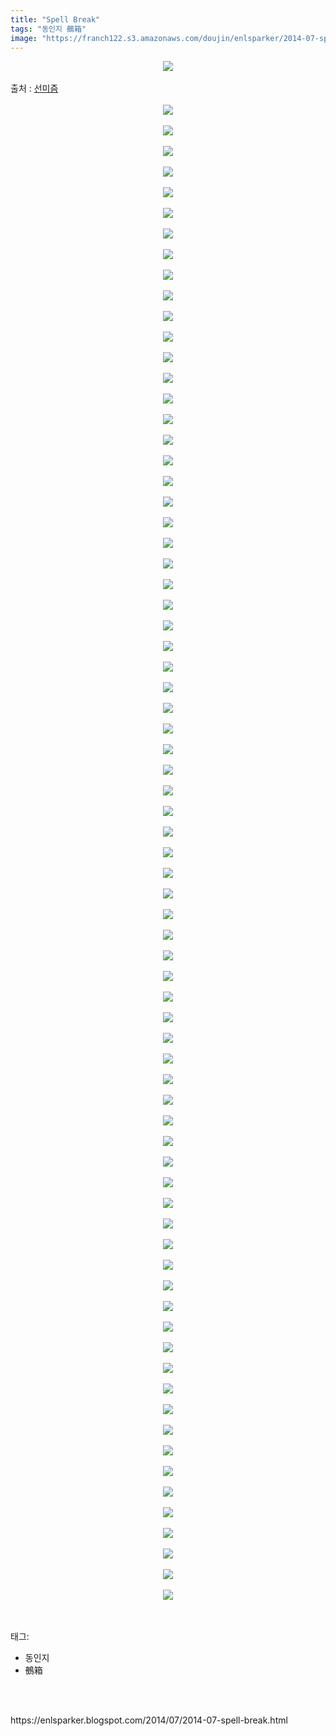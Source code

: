 ```yaml
---
title: "Spell Break"
tags: "동인지 鵺箱"
image: "https://franch122.s3.amazonaws.com/doujin/enlsparker/2014-07-spell-break/001.jpg"
---
```

<div class="article">
<div class="post-body entry-content" id="post-body-3723975348523950221" itemprop="description articleBody">
<div class="separator" style="clear: both; text-align: center;">
<img src="{{ site.imgserver4 }}/enlsparker/2014-07-spell-break/001.jpg"/></div>
<br/>
<a name="more"></a>출처 : <a href="http://sunmism.com/778">선미즘</a><br/>
<br/>
<div class="separator" style="clear: both; text-align: center;">
<img src="{{ site.imgserver4 }}/enlsparker/2014-07-spell-break/002.jpg"/></div>
<br/>
<div class="separator" style="clear: both; text-align: center;">
<img src="{{ site.imgserver4 }}/enlsparker/2014-07-spell-break/003.jpg"/></div>
<br/>
<div class="separator" style="clear: both; text-align: center;">
<img src="{{ site.imgserver4 }}/enlsparker/2014-07-spell-break/004.jpg"/></div>
<br/>
<div class="separator" style="clear: both; text-align: center;">
<img src="{{ site.imgserver4 }}/enlsparker/2014-07-spell-break/005.jpg"/></div>
<br/>
<div class="separator" style="clear: both; text-align: center;">
<img src="{{ site.imgserver4 }}/enlsparker/2014-07-spell-break/006.jpg"/></div>
<br/>
<div class="separator" style="clear: both; text-align: center;">
<img src="{{ site.imgserver4 }}/enlsparker/2014-07-spell-break/007.jpg"/></div>
<br/>
<div class="separator" style="clear: both; text-align: center;">
<img src="{{ site.imgserver4 }}/enlsparker/2014-07-spell-break/008.jpg"/></div>
<br/>
<div class="separator" style="clear: both; text-align: center;">
<img src="{{ site.imgserver4 }}/enlsparker/2014-07-spell-break/009.jpg"/></div>
<br/>
<div class="separator" style="clear: both; text-align: center;">
<img src="{{ site.imgserver4 }}/enlsparker/2014-07-spell-break/010.jpg"/></div>
<br/>
<div class="separator" style="clear: both; text-align: center;">
<img src="{{ site.imgserver4 }}/enlsparker/2014-07-spell-break/011.jpg"/></div>
<br/>
<div class="separator" style="clear: both; text-align: center;">
<img src="{{ site.imgserver4 }}/enlsparker/2014-07-spell-break/012.jpg"/></div>
<br/>
<div class="separator" style="clear: both; text-align: center;">
<img src="{{ site.imgserver4 }}/enlsparker/2014-07-spell-break/013.jpg"/></div>
<br/>
<div class="separator" style="clear: both; text-align: center;">
<img src="{{ site.imgserver4 }}/enlsparker/2014-07-spell-break/014.jpg"/></div>
<br/>
<div class="separator" style="clear: both; text-align: center;">
<img src="{{ site.imgserver4 }}/enlsparker/2014-07-spell-break/015.jpg"/></div>
<br/>
<div class="separator" style="clear: both; text-align: center;">
<img src="{{ site.imgserver4 }}/enlsparker/2014-07-spell-break/016.jpg"/></div>
<br/>
<div class="separator" style="clear: both; text-align: center;">
<img src="{{ site.imgserver4 }}/enlsparker/2014-07-spell-break/017.jpg"/></div>
<br/>
<div class="separator" style="clear: both; text-align: center;">
<img src="{{ site.imgserver4 }}/enlsparker/2014-07-spell-break/018.jpg"/></div>
<br/>
<div class="separator" style="clear: both; text-align: center;">
<img src="{{ site.imgserver4 }}/enlsparker/2014-07-spell-break/019.jpg"/></div>
<br/>
<div class="separator" style="clear: both; text-align: center;">
<img src="{{ site.imgserver4 }}/enlsparker/2014-07-spell-break/020.jpg"/></div>
<br/>
<div class="separator" style="clear: both; text-align: center;">
<img src="{{ site.imgserver4 }}/enlsparker/2014-07-spell-break/021.jpg"/></div>
<br/>
<div class="separator" style="clear: both; text-align: center;">
<img src="{{ site.imgserver4 }}/enlsparker/2014-07-spell-break/022.jpg"/></div>
<br/>
<div class="separator" style="clear: both; text-align: center;">
<img src="{{ site.imgserver4 }}/enlsparker/2014-07-spell-break/023.jpg"/></div>
<br/>
<div class="separator" style="clear: both; text-align: center;">
<img src="{{ site.imgserver4 }}/enlsparker/2014-07-spell-break/024.jpg"/></div>
<br/>
<div class="separator" style="clear: both; text-align: center;">
<img src="{{ site.imgserver4 }}/enlsparker/2014-07-spell-break/025.jpg"/></div>
<br/>
<div class="separator" style="clear: both; text-align: center;">
<img src="{{ site.imgserver4 }}/enlsparker/2014-07-spell-break/026.jpg"/></div>
<br/>
<div class="separator" style="clear: both; text-align: center;">
<img src="{{ site.imgserver4 }}/enlsparker/2014-07-spell-break/027.jpg"/></div>
<br/>
<div class="separator" style="clear: both; text-align: center;">
<img src="{{ site.imgserver4 }}/enlsparker/2014-07-spell-break/028.jpg"/></div>
<br/>
<div class="separator" style="clear: both; text-align: center;">
<img src="{{ site.imgserver4 }}/enlsparker/2014-07-spell-break/029.jpg"/></div>
<br/>
<div class="separator" style="clear: both; text-align: center;">
<img src="{{ site.imgserver4 }}/enlsparker/2014-07-spell-break/030.jpg"/></div>
<br/>
<div class="separator" style="clear: both; text-align: center;">
<img src="{{ site.imgserver4 }}/enlsparker/2014-07-spell-break/031.jpg"/></div>
<br/>
<div class="separator" style="clear: both; text-align: center;">
<img src="{{ site.imgserver4 }}/enlsparker/2014-07-spell-break/032.jpg"/></div>
<br/>
<div class="separator" style="clear: both; text-align: center;">
<img src="{{ site.imgserver4 }}/enlsparker/2014-07-spell-break/033.jpg"/></div>
<br/>
<div class="separator" style="clear: both; text-align: center;">
<img src="{{ site.imgserver4 }}/enlsparker/2014-07-spell-break/034.jpg"/></div>
<br/>
<div class="separator" style="clear: both; text-align: center;">
<img src="{{ site.imgserver4 }}/enlsparker/2014-07-spell-break/035.jpg"/></div>
<br/>
<div class="separator" style="clear: both; text-align: center;">
<img src="{{ site.imgserver4 }}/enlsparker/2014-07-spell-break/036.jpg"/></div>
<br/>
<div class="separator" style="clear: both; text-align: center;">
<img src="{{ site.imgserver4 }}/enlsparker/2014-07-spell-break/037.jpg"/></div>
<br/>
<div class="separator" style="clear: both; text-align: center;">
<img src="{{ site.imgserver4 }}/enlsparker/2014-07-spell-break/038.jpg"/></div>
<br/>
<div class="separator" style="clear: both; text-align: center;">
<img src="{{ site.imgserver4 }}/enlsparker/2014-07-spell-break/039.jpg"/></div>
<br/>
<div class="separator" style="clear: both; text-align: center;">
<img src="{{ site.imgserver4 }}/enlsparker/2014-07-spell-break/040.jpg"/></div>
<br/>
<div class="separator" style="clear: both; text-align: center;">
<img src="{{ site.imgserver4 }}/enlsparker/2014-07-spell-break/041.jpg"/></div>
<br/>
<div class="separator" style="clear: both; text-align: center;">
<img src="{{ site.imgserver4 }}/enlsparker/2014-07-spell-break/042.jpg"/></div>
<br/>
<div class="separator" style="clear: both; text-align: center;">
<img src="{{ site.imgserver4 }}/enlsparker/2014-07-spell-break/043.jpg"/></div>
<br/>
<div class="separator" style="clear: both; text-align: center;">
<img src="{{ site.imgserver4 }}/enlsparker/2014-07-spell-break/044.jpg"/></div>
<br/>
<div class="separator" style="clear: both; text-align: center;">
<img src="{{ site.imgserver4 }}/enlsparker/2014-07-spell-break/045.jpg"/></div>
<br/>
<div class="separator" style="clear: both; text-align: center;">
<img src="{{ site.imgserver4 }}/enlsparker/2014-07-spell-break/046.jpg"/></div>
<br/>
<div class="separator" style="clear: both; text-align: center;">
<img src="{{ site.imgserver4 }}/enlsparker/2014-07-spell-break/047.jpg"/></div>
<br/>
<div class="separator" style="clear: both; text-align: center;">
<img src="{{ site.imgserver4 }}/enlsparker/2014-07-spell-break/048.jpg"/></div>
<br/>
<div class="separator" style="clear: both; text-align: center;">
<img src="{{ site.imgserver4 }}/enlsparker/2014-07-spell-break/049.jpg"/></div>
<br/>
<div class="separator" style="clear: both; text-align: center;">
<img src="{{ site.imgserver4 }}/enlsparker/2014-07-spell-break/050.jpg"/></div>
<br/>
<div class="separator" style="clear: both; text-align: center;">
<img src="{{ site.imgserver4 }}/enlsparker/2014-07-spell-break/051.jpg"/></div>
<br/>
<div class="separator" style="clear: both; text-align: center;">
<img src="{{ site.imgserver4 }}/enlsparker/2014-07-spell-break/052.jpg"/></div>
<br/>
<div class="separator" style="clear: both; text-align: center;">
<img src="{{ site.imgserver4 }}/enlsparker/2014-07-spell-break/053.jpg"/></div>
<br/>
<div class="separator" style="clear: both; text-align: center;">
<img src="{{ site.imgserver4 }}/enlsparker/2014-07-spell-break/054.jpg"/></div>
<br/>
<div class="separator" style="clear: both; text-align: center;">
<img src="{{ site.imgserver4 }}/enlsparker/2014-07-spell-break/055.jpg"/></div>
<br/>
<div class="separator" style="clear: both; text-align: center;">
<img src="{{ site.imgserver4 }}/enlsparker/2014-07-spell-break/056.jpg"/></div>
<br/>
<div class="separator" style="clear: both; text-align: center;">
<img src="{{ site.imgserver4 }}/enlsparker/2014-07-spell-break/057.jpg"/></div>
<br/>
<div class="separator" style="clear: both; text-align: center;">
<img src="{{ site.imgserver4 }}/enlsparker/2014-07-spell-break/058.jpg"/></div>
<br/>
<div class="separator" style="clear: both; text-align: center;">
<img src="{{ site.imgserver4 }}/enlsparker/2014-07-spell-break/059.jpg"/></div>
<br/>
<div class="separator" style="clear: both; text-align: center;">
<img src="{{ site.imgserver4 }}/enlsparker/2014-07-spell-break/060.jpg"/></div>
<br/>
<div class="separator" style="clear: both; text-align: center;">
<img src="{{ site.imgserver4 }}/enlsparker/2014-07-spell-break/061.jpg"/></div>
<br/>
<div class="separator" style="clear: both; text-align: center;">
<img src="{{ site.imgserver4 }}/enlsparker/2014-07-spell-break/062.jpg"/></div>
<br/>
<div class="separator" style="clear: both; text-align: center;">
<img src="{{ site.imgserver4 }}/enlsparker/2014-07-spell-break/063.jpg"/></div>
<br/>
<div class="separator" style="clear: both; text-align: center;">
<img src="{{ site.imgserver4 }}/enlsparker/2014-07-spell-break/064.jpg"/></div>
<br/>
<div class="separator" style="clear: both; text-align: center;">
<img src="{{ site.imgserver4 }}/enlsparker/2014-07-spell-break/065.jpg"/></div>
<br/>
<div class="separator" style="clear: both; text-align: center;">
<img src="{{ site.imgserver4 }}/enlsparker/2014-07-spell-break/066.jpg"/></div>
<br/>
<div class="separator" style="clear: both; text-align: center;">
<img src="{{ site.imgserver4 }}/enlsparker/2014-07-spell-break/067.jpg"/></div>
<br/>
<div class="separator" style="clear: both; text-align: center;">
<img src="{{ site.imgserver4 }}/enlsparker/2014-07-spell-break/068.jpg"/></div>
<br/>
<div class="separator" style="clear: both; text-align: center;">
<img src="{{ site.imgserver4 }}/enlsparker/2014-07-spell-break/069.jpg"/></div>
<br/>
<div class="separator" style="clear: both; text-align: center;">
<img src="{{ site.imgserver4 }}/enlsparker/2014-07-spell-break/070.jpg"/></div>
<br/>
<div class="separator" style="clear: both; text-align: center;">
<img src="{{ site.imgserver4 }}/enlsparker/2014-07-spell-break/071.jpg"/></div>
<br/>
<div class="separator" style="clear: both; text-align: center;">
<img src="{{ site.imgserver4 }}/enlsparker/2014-07-spell-break/072.jpg"/></div>
<br/>
<div class="separator" style="clear: both; text-align: center;">
<img src="{{ site.imgserver4 }}/enlsparker/2014-07-spell-break/073.jpg"/></div>
<br/>
<div class="separator" style="clear: both; text-align: center;">
<img src="{{ site.imgserver4 }}/enlsparker/2014-07-spell-break/074.jpg"/></div>
<br/>
<div style="clear: both;"></div>
</div></div><br/>
<div class="tagTrail">
<p>태그: </p>
<ul>
<li>동인지</li>
<li>鵺箱</li>
</ul>
</div><br/>

<br/>
<p id="refer">https://enlsparker.blogspot.com/2014/07/2014-07-spell-break.html</p>
<br/>

